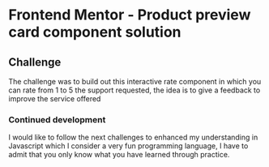 # Frontend Mentor - Product preview card component solution

## Challenge

The challenge was to build out this interactive rate component in which you can rate from 1 to 5 the support requested, the idea is to give a feedback to improve the service offered 

### Continued development

I would like to follow the next challenges to enhanced my understanding in Javascript which I consider a very fun programming language, I have to admit that you only know what you have learned through practice.
